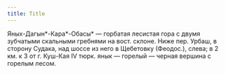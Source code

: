 ```yaml
---
title: Title
---
```


Яных-Дагын*-Кара*-Обасы* — горбатая лесистая гора с двумя зубчатыми скальными
гребнями на вост. склоне. Ниже пер. Урбаш, в сторону Судака, над шоссе из него в
Щебетовку (Феодос.), слева; в 2 км. к З от г. Куш-Кая IV тюрк. янык — горелый —
черная вершина с горелым лесом.

